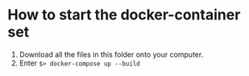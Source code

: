 # How to start the docker-container set
1. Download all the files in this folder onto your computer.
2. Enter `$> docker-compose up --build` 

